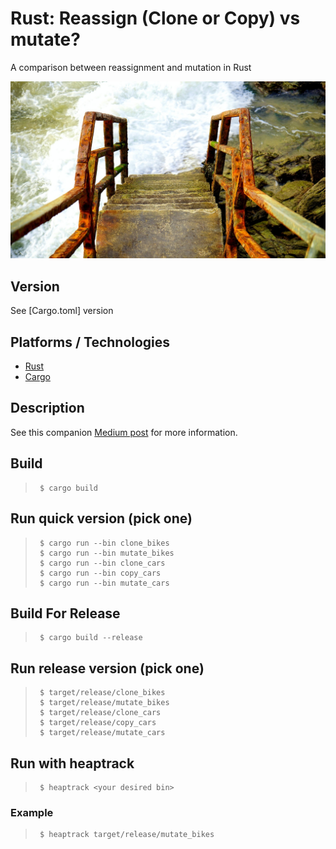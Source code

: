 # Rust: Reassign (Clone or Copy) vs mutate?
A comparison between reassignment and mutation in Rust

![Image of rusty stairs into water](img/pexels-mike-282005.jpg)

## Version
See [Cargo.toml] version

## Platforms / Technologies
* [Rust](https://www.rust-lang.org/en-US/)
* [Cargo](https://doc.rust-lang.org/cargo/)

## Description
See this companion [Medium post]() for more information.

## Build
>      $ cargo build

## Run quick version (pick one)
>      $ cargo run --bin clone_bikes
>      $ cargo run --bin mutate_bikes
>      $ cargo run --bin clone_cars
>      $ cargo run --bin copy_cars
>      $ cargo run --bin mutate_cars

## Build For Release
>      $ cargo build --release

## Run release version (pick one)
>      $ target/release/clone_bikes
>      $ target/release/mutate_bikes
>      $ target/release/clone_cars
>      $ target/release/copy_cars
>      $ target/release/mutate_cars

## Run with heaptrack
>      $ heaptrack <your desired bin>

### Example
>      $ heaptrack target/release/mutate_bikes
